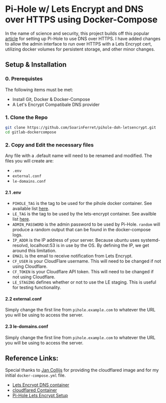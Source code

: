 # Pi-Hole w/ Lets Encrypt and DNS over HTTPS using Docker-Compose

In the name of science and security, this project builds off this popular [article](https://visibilityspots.org/dockerized-cloudflared-pi-hole.html) for setting up Pi-Hole to use DNS over HTTPS. I have added changes to allow the admin interface to run over HTTPS with a Lets Encrypt cert, utilizing docker volumes for persistent storage, and other minor changes.

## Setup & Installation

### 0. Prerequistes

The following items must be met:

* Install Git, Docker & Docker-Compose
* A Let's Encrypt Compatibale DNS provider

### 1. Clone the Repo

```bash
git clone https://github.com/SoarinFerret/pihole-doh-letsencrypt.git
cd gitlab-dockercompose
```

### 2. Copy and Edit the necessary files

Any file with a .default name will need to be renamed and modified. The files you will create are:

* `.env`
* `external.conf`
* `le-domains.conf`

#### 2.1 .env

* `PIHOLE_TAG` is the tag to be used for the pihole docker container. See available list [here](https://hub.docker.com/r/pihole/pihole/tags).
* `LE_TAG` is the tag to be used by the lets-encrypt container. See availble list [here](https://hub.docker.com/r/adferrand/letsencrypt-dns/tags).
* `ADMIN_PASSWORD` is the admin password to be used by Pi-Hole. `random` will produce a random output that can be found in the docker-compose logs.
* `IP_ADDR` is the IP address of your server. Because ubuntu uses systemd-resolvd, localhost:53 is in use by the OS. By defining the IP, we get around this limitation.
* `EMAIL` is the email to receive notification from Lets Encrypt.
* `CF_USER` is your CloudFlare username. This will need to be changed if not using Cloudflare.
* `CF_TOKEN` is your Cloudflare API token. This will need to be changed if not using Cloudflare.
* `LE_STAGING` defines whether or not to use the LE staging. This is useful for testing functionality.

#### 2.2 external.conf

Simply change the first line from `pihole.example.com` to whatever the URL you will be using to access the server.

#### 2.3 le-domains.conf

Simply change the first line from `pihole.example.com` to whatever the URL you will be using to access the server.

## Reference Links:

Special thanks to [Jan Collijs](https://visibilityspots.org/dockerized-cloudflared-pi-hole.html) for providing the cloudflared image and for my initial `docker-compose.yml` file.

* [Lets Encrypt DNS container](https://github.com/adferrand/docker-letsencrypt-dns)
* [cloudflared Container](https://github.com/visibilityspots/dockerfile-cloudflared)
* [Pi-Hole Lets Encrypt Setup](https://discourse.pi-hole.net/t/enabling-https-for-your-pi-hole-web-interface/5771)
